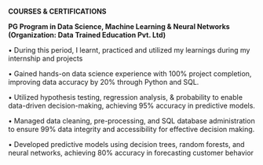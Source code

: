 **COURSES & CERTIFICATIONS**

**PG Program in Data Science, Machine Learning & Neural Networks (Organization: Data Trained Education Pvt. Ltd)**

•	During this period, I learnt, practiced and utilized my learnings during my internship and projects

•	Gained hands-on data science experience with 100% project completion, improving data accuracy by 20% through Python and SQL.

•	Utilized hypothesis testing, regression analysis, & probability to enable data-driven decision-making, achieving 95% accuracy in predictive models.

•	Managed data cleaning, pre-processing, and SQL database administration to ensure 99% data integrity and accessibility for effective decision making.

•	Developed predictive models using decision trees, random forests, and neural networks, achieving 80% accuracy in forecasting customer behavior

